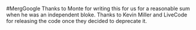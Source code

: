 #MergGoogle
Thanks to Monte for writing this for us for a reasonable sum when he was an independent bloke.
Thanks to Kevin Miller and LiveCode for releasing the code once they decided to deprecate it.